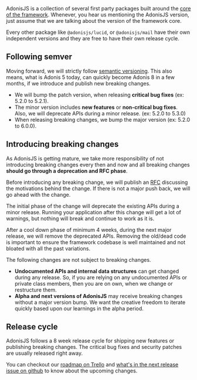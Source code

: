 AdonisJS is a collection of several first party packages built around the [core of the framework](https://github.com/adonisjs/core). Whenever, you hear us mentioning the AdonisJS version, just assume that we are talking about the version of the framework core.

Every other package like `@adonisjs/lucid`, or `@adonisjs/mail` have their own independent versions and they are free to have their own release cycle.

## Following semver
Moving forward, we will strictly follow [semantic versioning](https://semver.org/). This also means, what is Adonis 5 today, can quickly become Adonis 8 in a few months, if we introduce and publish new breaking changes.

- We will bump the patch version, when releasing **critical bug fixes** (ex: 5.2.0 to 5.2.1).
- The minor version includes **new features** or **non-critical bug fixes**. Also, we will deprecate APIs during a minor release. (ex: 5.2.0 to 5.3.0)
- When releasing breaking changes, we bump the major version (ex: 5.2.0 to 6.0.0).

## Introducing breaking changes
As AdonisJS is getting mature, we take more responsibility of not introducing breaking changes every then and now and all breaking changes **should go through a deprecation and RFC phase**.

Before introducing any breaking change, we will publish an [RFC](http://github.com/adonisjs/rfcs) discussing the motivations behind the change. If there is not a major push back, we will go ahead with the change.

The initial phase of the change will deprecate the existing APIs during a minor release. Running your application after this change will get a lot of warnings, but nothing will break and continue to work as it is.

After a cool down phase of minimum 4 weeks, during the next major release, we will remove the deprecated APIs. Removing the old/dead code is important to ensure the framework codebase is well maintained and not bloated with all the past variations.

The following changes are not subject to breaking changes.

- **Undocumented APIs and internal data structures** can get changed during any release. So, if you are relying on any undocumented APIs or private class members, then you are on own, when we change or restructure them.
- **Alpha and next versions of AdonisJS** may receive breaking changes without a major version bump. We want the creative freedom to iterate quickly based upon our learnings in the alpha period.

## Release cycle
AdonisJS follows a 8 week release cycle for shipping new features or publishing breaking changes. The critical bug fixes and security patches are usually released right away.

You can checkout our [roadmap on Trello](https://trello.com/b/3klaHbfP/adonisjs-roadmap) and [what's in the next release issue on github]() to know about the upcoming changes.
